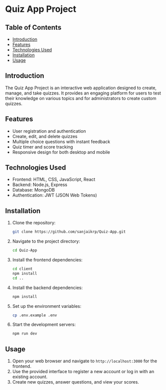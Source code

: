# Quiz App Project

## Table of Contents
- [Introduction](#introduction)
- [Features](#features)
- [Technologies Used](#technologies-used)
- [Installation](#installation)
- [Usage](#usage)

## Introduction
The Quiz App Project is an interactive web application designed to create, manage, and take quizzes. It provides an engaging platform for users to test their knowledge on various topics and for administrators to create custom quizzes.

## Features
- User registration and authentication
- Create, edit, and delete quizzes
- Multiple choice questions with instant feedback
- Quiz timer and score tracking
- Responsive design for both desktop and mobile

## Technologies Used
- Frontend: HTML, CSS, JavaScript, React
- Backend: Node.js, Express
- Database: MongoDB
- Authentication: JWT (JSON Web Tokens)

## Installation
1. Clone the repository:
    ```sh
    git clone https://github.com/sanjaikrp/Quiz-App.git
    ```
2. Navigate to the project directory:
    ```sh
    cd Quiz-App
    ```
3. Install the frontend dependencies:
    ```sh
    cd client
    npm install
    cd ..
    ```
4. Install the backend dependencies:
    ```sh
    npm install
    ```
5. Set up the environment variables:
    ```sh
    cp .env.example .env
    ```
6. Start the development servers:
    ```sh
    npm run dev
    ```

## Usage
1. Open your web browser and navigate to `http://localhost:3000` for the frontend.
2. Use the provided interface to register a new account or log in with an existing account.
3. Create new quizzes, answer questions, and view your scores.

